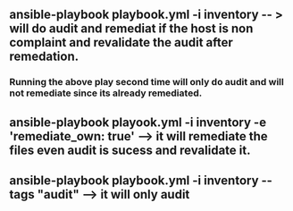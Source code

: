 ## ansible-playbook playbook.yml -i inventory  -- > will do audit and remediat if the host is non complaint and revalidate the audit after remedation.

### Running the above play second time will only do audit and will not remediate since its already remediated.

## ansible-playbook playook.yml -i inventory -e 'remediate_own: true' --> it will remediate the files even audit is sucess and revalidate it.

## ansible-playbook playbook.yml -i inventory --tags "audit" --> it will only audit
